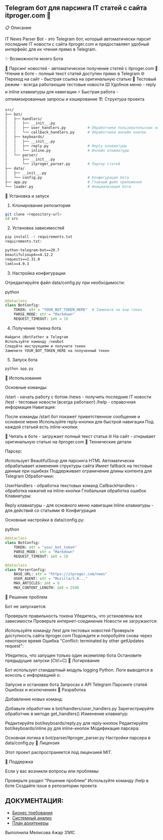 ## Telegram бот для парсинга IT статей с сайта itproger.com 🤖

📋 Описание

IT News Parser Bot - это Telegram бот, который автоматически парсит последние IT новости с сайта itproger.com и предоставляет удобный интерфейс для их чтения прямо в Telegram.

✨ Возможности моего Бота

📰 Парсинг новостей - автоматическое получение статей с itproger.com
📖 Чтение в боте - полный текст статей доступен прямо в Telegram
🌐 Переход на сайт - быстрая ссылка на оригинальную статью
🧪 Тестовый режим - всегда работающие тестовые новости
⌨️ Удобное меню - reply и inline клавиатуры для навигации
⚡ Быстрая работа - оптимизированные запросы и кэширование
🏗️ Структура проекта

```bash
src/
├── bot/
│   ├── handlers/
│   │   ├── __init__.py
│   │   ├── user_handlers.py          # Обработчики пользовательских команд
│   │   └── callback_handlers.py      # Обработчики инлайн кнопок
│   ├── keyboards/
│   │   ├── __init__.py
│   │   ├── reply.py                  # Reply клавиатуры
│   │   └── inline.py                 # Инлайн клавиатуры
│   └── parser/
│       ├── __init__.py
│       └── itproger_parser.py        # Парсер статей
├── data/
│   ├── __init__.py
│   └── config.py                     # Конфигурация бота
├── app.py                            # Главный файл приложения
└── loader.py                         # Инициализация бота
```
🚀 Установка и запуск

1. Клонирование репозитория

```bash
git clone <repository-url>
cd src
```
2. Установка зависимостей

```bash
pip install -r requirements.txt
requirements.txt:
```

```txt
python-telegram-bot==20.7
beautifulsoup4==4.12.2
requests==2.31.0
lxml==4.9.3
```
3. Настройка конфигурации

Отредактируйте файл data/config.py при необходимости:

python
```py
@dataclass
class BotConfig:
    TOKEN: str = "YOUR_BOT_TOKEN_HERE"  # Замените на ваш токен
    PARSE_MODE: str = "Markdown"
    REQUEST_TIMEOUT: int = 10
```
4. Получение токена бота
```py
Найдите @BotFather в Telegram
Используйте команду /newbot
Следуйте инструкциям и получите токен
Замените YOUR_BOT_TOKEN_HERE на полученный токен
```
5. Запуск бота

```bash
python app.py
```
📖 Использование

Основные команды:

/start - начать работу с ботом
/news - получить последние IT новости
/test - тестовые новости (всегда работают)
/help - справочная информация
Навигация:

После команды /start бот покажет приветственное сообщение и основное меню
Используйте reply-кнопки для быстрой навигации
Под каждой статьей есть inline-кнопки:

📖 Читать в боте - загружает полный текст статьи
🌐 На сайт - открывает оригинальную статью на itproger.com
🔧 Технические детали

Парсер:

Использует BeautifulSoup для парсинга HTML
Автоматически обрабатывает изменения структуры сайта
Имеет fallback на тестовые данные при ошибках
Поддерживает ограничение длины контента для Telegram
Обработчики:

UserHandlers - обработка текстовых команд
CallbackHandlers - обработка нажатий на inline-кнопки
Глобальная обработка ошибок
Клавиатуры:

Reply клавиатуры - для основного меню навигации
Inline клавиатуры - для действий со статьями
⚙️ Конфигурация

Основные настройки в data/config.py:

python
```py
@dataclass
class BotConfig:
    TOKEN: str = "your_bot_token"
    PARSE_MODE: str = "Markdown"
    REQUEST_TIMEOUT: int = 10

@dataclass
class ParserConfig:
    BASE_URL: str = "https://itproger.com/news"
    USER_AGENT: str = "Mozilla/5.0..."
    MAX_ARTICLES: int = 8
    MAX_CONTENT_LENGTH: int = 2500
```
🐛 Решение проблем

Бот не запускается:

Проверьте правильность токена
Убедитесь, что установлены все зависимости
Проверьте интернет-соединение
Новости не загружаются:

Используйте команду /test для тестовых новостей
Проверьте доступность сайта itproger.com
Подождите и попробуйте снова через некоторое время
Ошибка "Conflict: terminated by other getUpdates request":

Убедитесь, что запущен только один экземпляр бота
Остановите предыдущие запуски (Ctrl+C)
📝 Логирование

Бот использует стандартный модуль logging Python. Логи выводятся в консоль с информацией о:

Запуске и остановке бота
Запросах к API Telegram
Парсинге статей
Ошибках и исключениях
🔄 Разработка

Добавление новых команд:

Добавьте обработчик в bot/handlers/user_handlers.py
Зарегистрируйте обработчик в методе get_handlers()
Изменение клавиатур:

Редактируйте bot/keyboards/reply.py для reply-кнопок
Редактируйте bot/keyboards/inline.py для inline-кнопок
Модификация парсера:

Основная логика в bot/parser/itproger_parser.py
Настройки парсера в data/config.py
📄 Лицензия

Этот проект распространяется под лицензией MIT.

🤝 Поддержка

Если у вас возникли вопросы или проблемы:

Проверьте раздел "Решение проблем"
Используйте команду /help в боте
Создайте issue в репозитории проекта

## ДОКУМЕНТАЦИЯ:
- [Бизнес требования](https://github.com/SonyaSpirs/Parsing-Bot/blob/main/Бизнес-требования)
- [Системный анализ](https://github.com/Melisovaazhara/parsing_bot_azhar/blob/main/Системный%20анализ.md)
- [План архитекеры](https://github.com/Melisovaazhara/parsing_bot_azhar/blob/main/План%20архитекеры.md)


Выполнила Мелисова Ажар 31ИС
